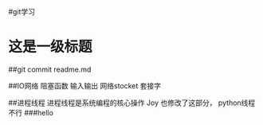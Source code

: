 #git学习
# 这是一级标题
##git commit readme.md

##IO网络
    阻塞函数 输入输出
    网络stocket 套接字
  
##进程线程
  进程线程是系统编程的核心操作
    Joy 也修改了这部分，
    python线程不行
###hello

